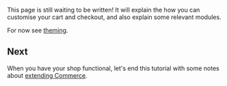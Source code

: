 This page is still waiting to be written! It will explain the how you can customise your cart and checkout, and also explain some relevant modules. 

For now see [theming](../Front-end_Theming). 

## Next

When you have your shop functional, let's end this tutorial with some notes about [extending Commerce](Extending_Commerce).

